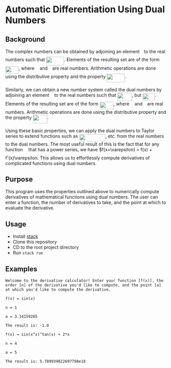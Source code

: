 # Automatic Differentiation Using Dual Numbers

## Background
The complex numbers can be obtained by adjoining an element <img src="/svgs/77a3b857d53fb44e33b53e4c8b68351a.svg" align=middle width=5.663225699999989pt height=21.68300969999999pt/> to the real numbers such that <img src="/svgs/fe91c41efa033b5ed00a66135f819b7d.svg" align=middle width=55.95995954999998pt height=26.76175259999998pt/>. Elements of the resulting set are of the form <img src="/svgs/15f0b47cb1607d74c1f8c2fb08bd5976.svg" align=middle width=41.49836789999999pt height=22.831056599999986pt/>, where <img src="/svgs/44bc9d542a92714cac84e01cbbb7fd61.svg" align=middle width=8.68915409999999pt height=14.15524440000002pt/> and <img src="/svgs/4bdc8d9bcfb35e1c9bfb51fc69687dfc.svg" align=middle width=7.054796099999991pt height=22.831056599999986pt/> are real numbers. Arithmetic operations are done using the distributive property and the property <img src="/svgs/6c9dcbb7c305a5530e5f3c4d3296dc08.svg" align=middle width=55.95995954999998pt height=26.76175259999998pt/>.

Similarly, we can obtain a new number system called the dual numbers by adjoining an element <img src="/svgs/9ae7733dac2b7b4470696ed36239b676.svg" align=middle width=7.66550399999999pt height=14.15524440000002pt/> to the real numbers such that <img src="/svgs/ad6370c8c8de22b67ebb85cbc747ef57.svg" align=middle width=45.17680365pt height=26.76175259999998pt/>, but <img src="/svgs/9affadd77b3afdde730f1e8c2a1264c4.svg" align=middle width=37.80234314999999pt height=22.831056599999986pt/>. Elements of the resulting set are of the form <img src="/svgs/0032d7518d4e9b05704609087c7df978.svg" align=middle width=43.50064454999998pt height=22.831056599999986pt/>, where <img src="/svgs/44bc9d542a92714cac84e01cbbb7fd61.svg" align=middle width=8.68915409999999pt height=14.15524440000002pt/> and <img src="/svgs/4bdc8d9bcfb35e1c9bfb51fc69687dfc.svg" align=middle width=7.054796099999991pt height=22.831056599999986pt/> are real numbers. Arithmetic operations are done using the distributive property and the property <img src="/svgs/b89a5b127257726d9f05175eb985f52d.svg" align=middle width=45.17680365pt height=26.76175259999998pt/>.

Using these basic properties, we can apply the dual numbers to Taylor series to extend functions such as <img src="/svgs/c2826e01d21cc9e30e6df139ebdd31e6.svg" align=middle width=81.91785359999999pt height=21.95701200000001pt/>, etc. from the real numbers to the dual numbers. The most useful result of this is the fact that for any function <img src="/svgs/190083ef7a1625fbc75f243cffb9c96d.svg" align=middle width=9.81741584999999pt height=22.831056599999986pt/> that has a power series, we have $f(x+\varepsilon) = f(x) + f'(x)\varepsilon. This allows us to effortlessly compute derivatives of complicated functions using dual numbers.

## Purpose
This program uses the properties outlined above to numerically compute derivatives of mathematical functions using dual numbers. The user can enter a function, the number of derivatives to take, and the point at which to evaluate the derivative.

## Usage
* Install [stack](https://haskellstack.org/)
* Clone this repository
* CD to the root project directory
* Run `stack run`

## Examples
```
Welcome to the derivative calculator! Enter your function [f(x)], the order [n] of the derivative you'd like to compute, and the point [a] at which you'd like to compute the derivative.

f(x) = sin(x)

n = 1

a = 3.14159265

The result is: -1.0

f(x) = sin(x^x)^tan(x) + 2*x

n = 4

a = 5

The result is: 5.789939022697798e18
```

